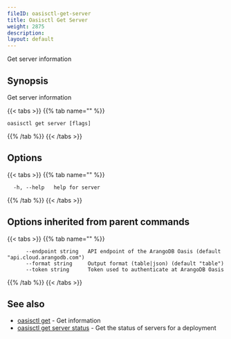 ```yaml
---
fileID: oasisctl-get-server
title: Oasisctl Get Server
weight: 2875
description: 
layout: default
---
```

Get server information

## Synopsis

Get server information

{{< tabs >}}
{{% tab name="" %}}
```
oasisctl get server [flags]
```
{{% /tab %}}
{{< /tabs >}}

## Options

{{< tabs >}}
{{% tab name="" %}}
```
  -h, --help   help for server
```
{{% /tab %}}
{{< /tabs >}}

## Options inherited from parent commands

{{< tabs >}}
{{% tab name="" %}}
```
      --endpoint string   API endpoint of the ArangoDB Oasis (default "api.cloud.arangodb.com")
      --format string     Output format (table|json) (default "table")
      --token string      Token used to authenticate at ArangoDB Oasis
```
{{% /tab %}}
{{< /tabs >}}

## See also

* [oasisctl get]()	 - Get information
* [oasisctl get server status](oasisctl-get-server-status)	 - Get the status of servers for a deployment

